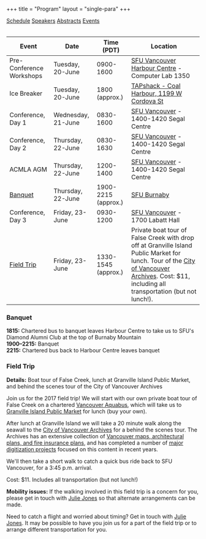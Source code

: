 +++
title = "Program"
layout = "single-para"
+++

<div class="program expanded button-group">
  <a href="../schedule" class="button">Schedule</a>
  <a href="../speakers" class="button">Speakers</a>
  <a href="../abstracts" class="button">Abstracts</a>
  <a href="../events" class="button active">Events</a>
</div>
<br />

| Event | Date | Time (PDT) | Location|
|------|-------|-------|-------|
|Pre-Conference Workshops|Tuesday, 20-June|0900-1600|[SFU Vancouver Harbour Centre](http://www.sfu.ca/campuses/vancouver.html) - Computer Lab 1350|
|Ice Breaker|Tuesday, 20-June|1800 (approx.)|[TAPshack - Coal Harbour, 1199 W Cordova St](http://tapshack.ca/menu.html)|
|Conference, Day 1|Wednesday, 21-June|0830-1600|[SFU Vancouver](http://www.sfu.ca/campuses/vancouver.html) - 1400-1420 Segal Centre|
|Conference, Day 2|Thursday, 22-June|0830-1630|[SFU Vancouver](http://www.sfu.ca/campuses/vancouver.html) - 1400-1420 Segal Centre|
|ACMLA AGM|Thursday, 22-June|1200-1400|[SFU Vancouver](http://www.sfu.ca/campuses/vancouver.html) - 1400-1420 Segal Centre|
|[Banquet](#Banquet)|Thursday, 22-June|1900-2215 (approx.)|[SFU Burnaby](http://www.sfu.ca/campuses/burnaby.html)|
|Conference, Day 3|Friday, 23-June|0930-1200|[SFU Vancouver](http://www.sfu.ca/campuses/vancouver.html) - 1700 Labatt Hall|
|[Field Trip](#field-trip)|Friday, 23-June|1330-1545 (approx.)|Private boat tour of False Creek with drop off at Granville Island Public Market for lunch. Tour of the [City of Vancouver Archives](http://vancouver.ca/your-government/city-of-vancouver-archives.aspx). Cost: $11, including all transportation (but not lunch!).|

### <a name="Banquet"></a>Banquet  

**1815:** Chartered bus to banquet leaves Harbour Centre to take us to SFU's Diamond Alumni Club at the top of Burnaby Mountain  
**1900–2215:** Banquet  
**2215:** Chartered bus back to Harbour Centre leaves banquet
  
### Field Trip

**Details:** Boat tour of False Creek, lunch at Granville Island Public Market, and behind the scenes tour of the City of Vancouver Archives 

Join us for the 2017 field trip! We will start with our own private boat tour of False Creek on a chartered [Vancouver Aquabus](http://theaquabus.com/), which will take us to [Granville Island Public Market](http://granvilleisland.com/public-market) for lunch (buy your own). 

After lunch at Granville Island we will take a 20 minute walk along the seawall to the [City of Vancouver Archives](http://vancouver.ca/your-government/city-of-vancouver-archives.aspx) for a behind the scenes tour. The Archives has an extensive collection of [Vancouver maps, architectural plans, and fire insurance plans](https://www.flickr.com/photos/vancouver-archives/sets/72157666436867171), and has completed a number of [major digitization projects](http://www.vancouverarchives.ca/tags/maps/) focused on this content in recent years. 

We'll then take a short walk to catch a quick bus ride back to SFU Vancouver, for a 3:45 p.m. arrival. 

Cost: $11. Includes all transportation (but not lunch!)

**Mobility issues:** If the walking involved in this field trip is a concern for you, please get in touch with [Julie Jones](mailto:jsj7@sfu.ca) so that alternate arrangements can be made.

Need to catch a flight and worried about timing? Get in touch with [Julie Jones](mailto:jsj7@sfu.ca). It may be possible to have you join us for a part of the field trip or to arrange different transportation for you.
